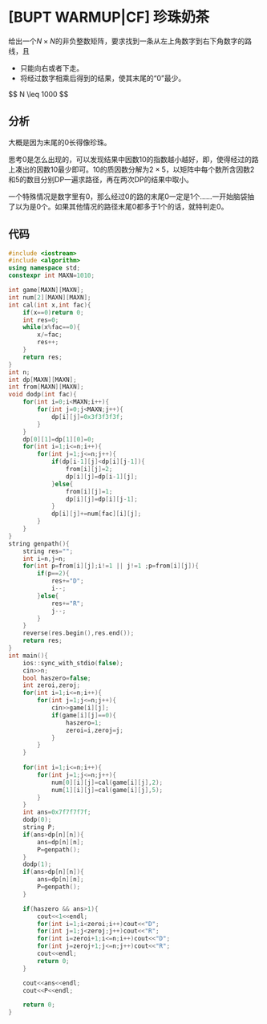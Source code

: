 # [BUPT WARMUP|CF] 珍珠奶茶

给出一个$N \times N$的非负整数矩阵，要求找到一条从左上角数字到右下角数字的路线，且

* 只能向右或者下走。
* 将经过数字相乘后得到的结果，使其末尾的“0”最少。

<div>$$
N \leq 1000
$$</div>

<!--more-->

## 分析
大概是因为末尾的0长得像珍珠。

思考0是怎么出现的，可以发现结果中因数10的指数越小越好，即，使得经过的路上凑出的因数10最少即可。10的质因数分解为$2 \times 5$，以矩阵中每个数所含因数2和5的数目分别DP一遍求路径，再在两次DP的结果中取小。

一个特殊情况是数字里有0，那么经过0的路的末尾0一定是1个……一开始脑袋抽了以为是0个。如果其他情况的路径末尾0都多于1个的话，就特判走0。

## 代码 

```cpp
#include <iostream>
#include <algorithm>
using namespace std;
constexpr int MAXN=1010;

int game[MAXN][MAXN];
int num[2][MAXN][MAXN];
int cal(int x,int fac){
    if(x==0)return 0;
    int res=0;
    while(x%fac==0){
        x/=fac;
        res++;
    }
    return res;
}
int n;
int dp[MAXN][MAXN];
int from[MAXN][MAXN];
void dodp(int fac){
    for(int i=0;i<MAXN;i++){
        for(int j=0;j<MAXN;j++){
            dp[i][j]=0x3f3f3f3f;
        }
    }
    dp[0][1]=dp[1][0]=0;
    for(int i=1;i<=n;i++){
        for(int j=1;j<=n;j++){
            if(dp[i-1][j]<dp[i][j-1]){
                from[i][j]=2;
                dp[i][j]=dp[i-1][j];
            }else{
                from[i][j]=1;
                dp[i][j]=dp[i][j-1];
            }
            dp[i][j]+=num[fac][i][j];
        }
    }
}
string genpath(){
    string res="";
    int i=n,j=n;
    for(int p=from[i][j];i!=1 || j!=1 ;p=from[i][j]){
        if(p==2){
            res+="D";
            i--;
        }else{
            res+="R";
            j--;
        }
    }
    reverse(res.begin(),res.end());
    return res;
}
int main(){
    ios::sync_with_stdio(false);
    cin>>n;
    bool haszero=false;
    int zeroi,zeroj;
    for(int i=1;i<=n;i++){
        for(int j=1;j<=n;j++){
            cin>>game[i][j];
            if(game[i][j]==0){
                haszero=1;
                zeroi=i,zeroj=j;
            }
        }
    }
    
    for(int i=1;i<=n;i++){
        for(int j=1;j<=n;j++){
            num[0][i][j]=cal(game[i][j],2);
            num[1][i][j]=cal(game[i][j],5);
        }
    }
    int ans=0x7f7f7f7f;
    dodp(0);
    string P;
    if(ans>dp[n][n]){
        ans=dp[n][n];
        P=genpath();
    }
    dodp(1);
    if(ans>dp[n][n]){
        ans=dp[n][n];
        P=genpath();
    }

    if(haszero && ans>1){
        cout<<1<<endl;
        for(int i=1;i<zeroi;i++)cout<<"D";
        for(int j=1;j<zeroj;j++)cout<<"R";
        for(int i=zeroi+1;i<=n;i++)cout<<"D";
        for(int j=zeroj+1;j<=n;j++)cout<<"R";
        cout<<endl;
        return 0;
    }

    cout<<ans<<endl;
    cout<<P<<endl;

    return 0;
}
```

